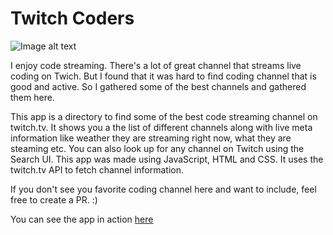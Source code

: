# Twitch Coders
![Image alt text](http://res.cloudinary.com/dzuqw67ww/image/upload/v1520693928/twichCoder_ea9rdb.png "Twich Coder")

I enjoy code streaming. There's a lot of great channel that streams live coding on Twich. But I found that it was hard to find coding channel that is good and active. So I gathered some of the best channels and gathered them here.

This app is a directory to find some of the best code streaming channel on twitch.tv. It shows you a the list of different channels along with live meta information like weather they are streaming right now, what they are steaming etc. You can also look up for any channel on Twitch using the Search UI. This app was made using JavaScript, HTML and CSS. It uses the twitch.tv API to fetch channel information.

If you don't see you favorite coding channel here and want to include, feel free to create a PR. :)

You can see the app in action [here](https://faahim.github.io/twitch-coders/)
